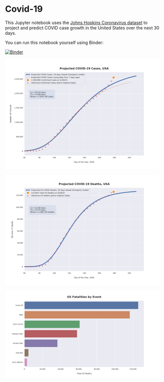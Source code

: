 # Covid-19

This Jupyter notebook uses the [Johns Hopkins Coronavirus dataset](https://github.com/CSSEGISandData/COVID-19/blob/master/README.md) to project and predict COVID case growth in the United States over the next 30 days.

You can run this notebook yourself using Binder:

[![Binder](https://mybinder.org/badge_logo.svg)](https://mybinder.org/v2/gh/bws428/covid-19/master?filepath=covid-projections.nbconvert.ipynb)

![Projected Cases plot](https://raw.githubusercontent.com/bws428/covid-19/master/charts/covid-6.28.20.png)

![Projected Deaths plot](https://raw.githubusercontent.com/bws428/covid-19/master/charts/covid-deaths-6.28.20.png)

![Casualties plot](https://raw.githubusercontent.com/bws428/covid-19/master/charts/casualties.png)

